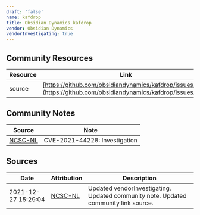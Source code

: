 ```yaml
---
draft: 'false'
name: kafdrop
title: Obsidian Dynamics kafdrop
vendor: Obsidian Dynamics
vendorInvestigating: true
---
```



## Community Resources
| Resource | Link |
| --- | --- |
| source | [https://github.com/obsidiandynamics/kafdrop/issues/315](https://github.com/obsidiandynamics/kafdrop/issues/315) |

## Community Notes
| Source | Note |
| --- | --- |
| [NCSC-NL](https://github.com/NCSC-NL/log4shell/blob/main/software/README.md) | CVE-2021-44228: Investigation </ul> |

## Sources
| Date | Attribution | Description |
| --- | --- | --- |
| 2021-12-27 15:29:04 | [NCSC-NL](https://github.com/NCSC-NL/log4shell/blob/main/software/README.md) | Updated vendorInvestigating. Updated community note. Updated community link source.  |
